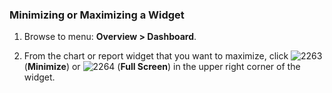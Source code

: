 ### Minimizing or Maximizing a Widget

1.  Browse to menu: **Overview > Dashboard**.

2.  From the chart or report widget that you want to maximize, click ![2263](../images/2263.png) (**Minimize**) or
    ![2264](../images/2264.png) (**Full Screen**) in the upper right corner of the widget.
